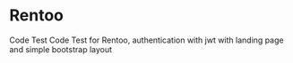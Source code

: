 # Rentoo
Code Test
Code Test for Rentoo, authentication with jwt with landing page and simple bootstrap layout
